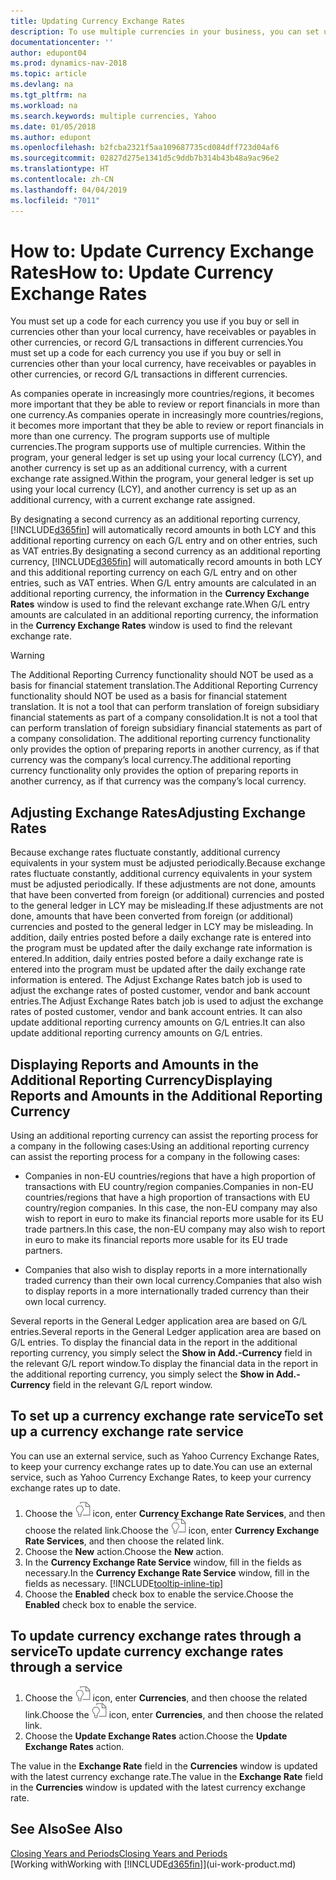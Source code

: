 ```yaml
---
title: Updating Currency Exchange Rates
description: To use multiple currencies in your business, you can set up a code for each currency and use an external exchange rate service, such as Yahoo.
documentationcenter: ''
author: edupont04
ms.prod: dynamics-nav-2018
ms.topic: article
ms.devlang: na
ms.tgt_pltfrm: na
ms.workload: na
ms.search.keywords: multiple currencies, Yahoo
ms.date: 01/05/2018
ms.author: edupont
ms.openlocfilehash: b2fcba2321f5aa109687735cd084dff723d04af6
ms.sourcegitcommit: 02827d275e1341d5c9ddb7b314b43b48a9ac96e2
ms.translationtype: HT
ms.contentlocale: zh-CN
ms.lasthandoff: 04/04/2019
ms.locfileid: "7011"
---
```

# <a name="how-to-update-currency-exchange-rates"></a><span data-ttu-id="de2ed-103">How to: Update Currency Exchange Rates</span><span class="sxs-lookup"><span data-stu-id="de2ed-103">How to: Update Currency Exchange Rates</span></span>
<span data-ttu-id="de2ed-104">You must set up a code for each currency you use if you buy or sell in currencies other than your local currency, have receivables or payables in other currencies, or record G/L transactions in different currencies.</span><span class="sxs-lookup"><span data-stu-id="de2ed-104">You must set up a code for each currency you use if you buy or sell in currencies other than your local currency, have receivables or payables in other currencies, or record G/L transactions in different currencies.</span></span>  

<span data-ttu-id="de2ed-105">As companies operate in increasingly more countries/regions, it becomes more important that they be able to review or report financials in more than one currency.</span><span class="sxs-lookup"><span data-stu-id="de2ed-105">As companies operate in increasingly more countries/regions, it becomes more important that they be able to review or report financials in more than one currency.</span></span> <span data-ttu-id="de2ed-106">The program supports use of multiple currencies.</span><span class="sxs-lookup"><span data-stu-id="de2ed-106">The program supports use of multiple currencies.</span></span> <span data-ttu-id="de2ed-107">Within the program, your general ledger is set up using your local currency (LCY), and another currency is set up as an additional currency, with a current exchange rate assigned.</span><span class="sxs-lookup"><span data-stu-id="de2ed-107">Within the program, your general ledger is set up using your local currency (LCY), and another currency is set up as an additional currency, with a current exchange rate assigned.</span></span>  

 <span data-ttu-id="de2ed-108">By designating a second currency as an additional reporting currency, [!INCLUDE[d365fin](includes/d365fin_md.md)] will automatically record amounts in both LCY and this additional reporting currency on each G/L entry and on other entries, such as VAT entries.</span><span class="sxs-lookup"><span data-stu-id="de2ed-108">By designating a second currency as an additional reporting currency, [!INCLUDE[d365fin](includes/d365fin_md.md)] will automatically record amounts in both LCY and this additional reporting currency on each G/L entry and on other entries, such as VAT entries.</span></span> <span data-ttu-id="de2ed-109">When G/L entry amounts are calculated in an additional reporting currency, the information in the **Currency Exchange Rates** window is used to find the relevant exchange rate.</span><span class="sxs-lookup"><span data-stu-id="de2ed-109">When G/L entry amounts are calculated in an additional reporting currency, the information in the **Currency Exchange Rates** window is used to find the relevant exchange rate.</span></span>  

> [!WARNING]  
>  <span data-ttu-id="de2ed-110">The Additional Reporting Currency functionality should NOT be used as a basis for financial statement translation.</span><span class="sxs-lookup"><span data-stu-id="de2ed-110">The Additional Reporting Currency functionality should NOT be used as a basis for financial statement translation.</span></span> <span data-ttu-id="de2ed-111">It is not a tool that can perform translation of foreign subsidiary financial statements as part of a company consolidation.</span><span class="sxs-lookup"><span data-stu-id="de2ed-111">It is not a tool that can perform translation of foreign subsidiary financial statements as part of a company consolidation.</span></span> <span data-ttu-id="de2ed-112">The additional reporting currency functionality only provides the option of preparing reports in another currency, as if that currency was the company’s local currency.</span><span class="sxs-lookup"><span data-stu-id="de2ed-112">The additional reporting currency functionality only provides the option of preparing reports in another currency, as if that currency was the company’s local currency.</span></span>

## <a name="adjusting-exchange-rates"></a><span data-ttu-id="de2ed-113">Adjusting Exchange Rates</span><span class="sxs-lookup"><span data-stu-id="de2ed-113">Adjusting Exchange Rates</span></span>  
<span data-ttu-id="de2ed-114">Because exchange rates fluctuate constantly, additional currency equivalents in your system must be adjusted periodically.</span><span class="sxs-lookup"><span data-stu-id="de2ed-114">Because exchange rates fluctuate constantly, additional currency equivalents in your system must be adjusted periodically.</span></span> <span data-ttu-id="de2ed-115">If these adjustments are not done, amounts that have been converted from foreign (or additional) currencies and posted to the general ledger in LCY may be misleading.</span><span class="sxs-lookup"><span data-stu-id="de2ed-115">If these adjustments are not done, amounts that have been converted from foreign (or additional) currencies and posted to the general ledger in LCY may be misleading.</span></span> <span data-ttu-id="de2ed-116">In addition, daily entries posted before a daily exchange rate is entered into the program must be updated after the daily exchange rate information is entered.</span><span class="sxs-lookup"><span data-stu-id="de2ed-116">In addition, daily entries posted before a daily exchange rate is entered into the program must be updated after the daily exchange rate information is entered.</span></span> <span data-ttu-id="de2ed-117">The Adjust Exchange Rates batch job is used to adjust the exchange rates of posted customer, vendor and bank account entries.</span><span class="sxs-lookup"><span data-stu-id="de2ed-117">The Adjust Exchange Rates batch job is used to adjust the exchange rates of posted customer, vendor and bank account entries.</span></span> <span data-ttu-id="de2ed-118">It can also update additional reporting currency amounts on G/L entries.</span><span class="sxs-lookup"><span data-stu-id="de2ed-118">It can also update additional reporting currency amounts on G/L entries.</span></span>  

## <a name="displaying-reports-and-amounts-in-the-additional-reporting-currency"></a><span data-ttu-id="de2ed-119">Displaying Reports and Amounts in the Additional Reporting Currency</span><span class="sxs-lookup"><span data-stu-id="de2ed-119">Displaying Reports and Amounts in the Additional Reporting Currency</span></span>  
<span data-ttu-id="de2ed-120">Using an additional reporting currency can assist the reporting process for a company in the following cases:</span><span class="sxs-lookup"><span data-stu-id="de2ed-120">Using an additional reporting currency can assist the reporting process for a company in the following cases:</span></span>  

- <span data-ttu-id="de2ed-121">Companies in non-EU countries/regions that have a high proportion of transactions with EU country/region companies.</span><span class="sxs-lookup"><span data-stu-id="de2ed-121">Companies in non-EU countries/regions that have a high proportion of transactions with EU country/region companies.</span></span> <span data-ttu-id="de2ed-122">In this case, the non-EU company may also wish to report in euro to make its financial reports more usable for its EU trade partners.</span><span class="sxs-lookup"><span data-stu-id="de2ed-122">In this case, the non-EU company may also wish to report in euro to make its financial reports more usable for its EU trade partners.</span></span>  

- <span data-ttu-id="de2ed-123">Companies that also wish to display reports in a more internationally traded currency than their own local currency.</span><span class="sxs-lookup"><span data-stu-id="de2ed-123">Companies that also wish to display reports in a more internationally traded currency than their own local currency.</span></span>  

<span data-ttu-id="de2ed-124">Several reports in the General Ledger application area are based on G/L entries.</span><span class="sxs-lookup"><span data-stu-id="de2ed-124">Several reports in the General Ledger application area are based on G/L entries.</span></span> <span data-ttu-id="de2ed-125">To display the financial data in the report in the additional reporting currency, you simply select the **Show in Add.-Currency** field in the relevant G/L report window.</span><span class="sxs-lookup"><span data-stu-id="de2ed-125">To display the financial data in the report in the additional reporting currency, you simply select the **Show in Add.-Currency** field in the relevant G/L report window.</span></span>  

## <a name="to-set-up-a-currency-exchange-rate-service"></a><span data-ttu-id="de2ed-126">To set up a currency exchange rate service</span><span class="sxs-lookup"><span data-stu-id="de2ed-126">To set up a currency exchange rate service</span></span>
<span data-ttu-id="de2ed-127">You can use an external service, such as Yahoo Currency Exchange Rates, to keep your currency exchange rates up to date.</span><span class="sxs-lookup"><span data-stu-id="de2ed-127">You can use an external service, such as Yahoo Currency Exchange Rates, to keep your currency exchange rates up to date.</span></span>

1. <span data-ttu-id="de2ed-128">Choose the ![Search for Page or Report](media/ui-search/search_small.png "Search for Page or Report icon") icon, enter **Currency Exchange Rate Services**, and then choose the related link.</span><span class="sxs-lookup"><span data-stu-id="de2ed-128">Choose the ![Search for Page or Report](media/ui-search/search_small.png "Search for Page or Report icon") icon, enter **Currency Exchange Rate Services**, and then choose the related link.</span></span>
2. <span data-ttu-id="de2ed-129">Choose the **New** action.</span><span class="sxs-lookup"><span data-stu-id="de2ed-129">Choose the **New** action.</span></span>
3. <span data-ttu-id="de2ed-130">In the **Currency Exchange Rate Service** window, fill in the fields as necessary.</span><span class="sxs-lookup"><span data-stu-id="de2ed-130">In the **Currency Exchange Rate Service** window, fill in the fields as necessary.</span></span> [!INCLUDE[tooltip-inline-tip](includes/tooltip-inline-tip_md.md)]
4. <span data-ttu-id="de2ed-131">Choose the **Enabled** check box to enable the service.</span><span class="sxs-lookup"><span data-stu-id="de2ed-131">Choose the **Enabled** check box to enable the service.</span></span>

## <a name="to-update-currency-exchange-rates-through-a-service"></a><span data-ttu-id="de2ed-132">To update currency exchange rates through a service</span><span class="sxs-lookup"><span data-stu-id="de2ed-132">To update currency exchange rates through a service</span></span>
1. <span data-ttu-id="de2ed-133">Choose the ![Search for Page or Report](media/ui-search/search_small.png "Search for Page or Report icon") icon, enter **Currencies**, and then choose the related link.</span><span class="sxs-lookup"><span data-stu-id="de2ed-133">Choose the ![Search for Page or Report](media/ui-search/search_small.png "Search for Page or Report icon") icon, enter **Currencies**, and then choose the related link.</span></span>
2. <span data-ttu-id="de2ed-134">Choose the **Update Exchange Rates** action.</span><span class="sxs-lookup"><span data-stu-id="de2ed-134">Choose the **Update Exchange Rates** action.</span></span>

<span data-ttu-id="de2ed-135">The value in the **Exchange Rate** field in the **Currencies** window is updated with the latest currency exchange rate.</span><span class="sxs-lookup"><span data-stu-id="de2ed-135">The value in the **Exchange Rate** field in the **Currencies** window is updated with the latest currency exchange rate.</span></span>

## <a name="see-also"></a><span data-ttu-id="de2ed-136">See Also</span><span class="sxs-lookup"><span data-stu-id="de2ed-136">See Also</span></span>
[<span data-ttu-id="de2ed-137">Closing Years and Periods</span><span class="sxs-lookup"><span data-stu-id="de2ed-137">Closing Years and Periods</span></span>](year-close-years-periods.md)  
[<span data-ttu-id="de2ed-138">Working with</span><span class="sxs-lookup"><span data-stu-id="de2ed-138">Working with</span></span> [!INCLUDE[d365fin](includes/d365fin_md.md)]](ui-work-product.md)
